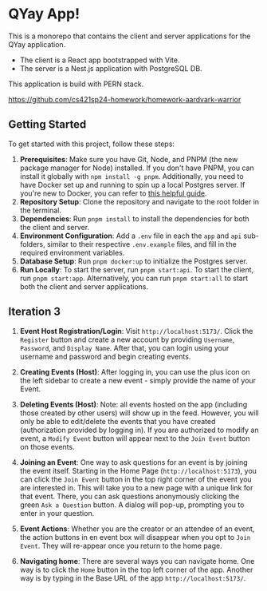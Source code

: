 # QYay App!

This is a monorepo that contains the client and server applications for the QYay application.

- The client is a React app bootstrapped with Vite.
- The server is a Nest.js application with PostgreSQL DB.

This application is build with PERN stack.

https://github.com/cs421sp24-homework/homework-aardvark-warrior

## Getting Started

To get started with this project, follow these steps:

1. **Prerequisites**: Make sure you have Git, Node, and PNPM (the new package manager for Node) installed. If you don't have PNPM, you can install it globally with `npm install -g pnpm`. Additionally, you need to have Docker set up and running to spin up a local Postgres server. If you're new to Docker, you can refer to [this helpful guide](https://docs.docker.com/get-started/).
2. **Repository Setup**: Clone the repository and navigate to the root folder in the terminal.
3. **Dependencies**: Run `pnpm install` to install the dependencies for both the client and server.
4. **Environment Configuration**: Add a `.env` file in each the `app` and `api` sub-folders, similar to their respective `.env.example` files, and fill in the required environment variables.
5. **Database Setup**: Run `pnpm docker:up` to initialize the Postgres server.
6. **Run Locally**: To start the server, run `pnpm start:api`. To start the client, run `pnpm start:app`. Alternatively, you can run `pnpm start:all` to start both the client and server applications.

## Iteration 3

1. **Event Host Registration/Login**: Visit `http://localhost:5173/`. Click the `Register` button and create a new account by providing `Username`, `Password`, and `Display Name`. After that, you can login using your username and password and begin creating events.

2. **Creating Events (Host)**: After logging in, you can use the plus icon on the left sidebar to create a new event - simply provide the name of your Event. 

3. **Deleting Events (Host)**: Note: all events hosted on the app (including those created by other users) will show up in the feed. However, you will only be able to edit/delete the events that you have created (authorization provided by logging in). If you are authorized to modify an event, a `Modify Event` button will appear next to the `Join Event` button on those events.

4. **Joining an Event**: One way to ask questions for an event is by joining the event itself. Starting in the Home Page (`http://localhost:5173`), you can click the `Join Event` button in the top right corner of the event you are interested in. This will take you to a new page with a unique link for that event. There, you can ask questions anonymously clicking the green `Ask a Question` button. A dialog will pop-up, prompting you to enter in your question.

5. **Event Actions**: Whether you are the creator or an attendee of an event, the action buttons in en event box will disappear when you opt to `Join Event`. They will re-appear once you return to the home page.

6. **Navigating home**: There are several ways you can navigate home. One way is to click the `Home` button in the top left corner of the app. Another way is by typing in the Base URL of the app `http://localhost:5173/`.
